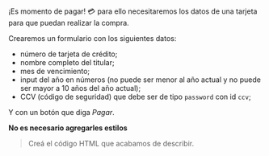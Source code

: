 ¡Es momento de pagar! :credit_card: para ello necesitaremos los datos de una tarjeta para que puedan realizar la compra.

Crearemos un formulario con los siguientes datos:

- número de tarjeta de crédito;
- nombre completo del titular;
- mes de vencimiento;
- input del año en números (no puede ser menor al año actual y no puede ser mayor a 10 años del año actual);
- CCV (código de seguridad) que debe ser de tipo `password` con id `ccv`;

Y con un botón que diga _Pagar_.

**No es necesario agregarles estilos**

> Creá el código HTML que acabamos de describir.